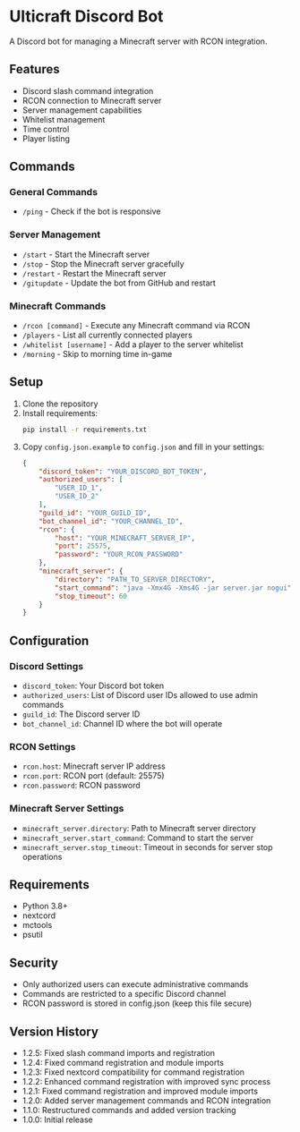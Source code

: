# Ulticraft Discord Bot

A Discord bot for managing a Minecraft server with RCON integration.

## Features

- Discord slash command integration
- RCON connection to Minecraft server
- Server management capabilities
- Whitelist management
- Time control
- Player listing

## Commands

### General Commands
- `/ping` - Check if the bot is responsive

### Server Management
- `/start` - Start the Minecraft server
- `/stop` - Stop the Minecraft server gracefully
- `/restart` - Restart the Minecraft server
- `/gitupdate` - Update the bot from GitHub and restart

### Minecraft Commands
- `/rcon [command]` - Execute any Minecraft command via RCON
- `/players` - List all currently connected players
- `/whitelist [username]` - Add a player to the server whitelist
- `/morning` - Skip to morning time in-game

## Setup

1. Clone the repository
2. Install requirements:
   ```bash
   pip install -r requirements.txt
   ```
3. Copy `config.json.example` to `config.json` and fill in your settings:
   ```json
   {
       "discord_token": "YOUR_DISCORD_BOT_TOKEN",
       "authorized_users": [
           "USER_ID_1",
           "USER_ID_2"
       ],
       "guild_id": "YOUR_GUILD_ID",
       "bot_channel_id": "YOUR_CHANNEL_ID",
       "rcon": {
           "host": "YOUR_MINECRAFT_SERVER_IP",
           "port": 25575,
           "password": "YOUR_RCON_PASSWORD"
       },
       "minecraft_server": {
           "directory": "PATH_TO_SERVER_DIRECTORY",
           "start_command": "java -Xmx4G -Xms4G -jar server.jar nogui",
           "stop_timeout": 60
       }
   }
   ```

## Configuration

### Discord Settings
- `discord_token`: Your Discord bot token
- `authorized_users`: List of Discord user IDs allowed to use admin commands
- `guild_id`: The Discord server ID
- `bot_channel_id`: Channel ID where the bot will operate

### RCON Settings
- `rcon.host`: Minecraft server IP address
- `rcon.port`: RCON port (default: 25575)
- `rcon.password`: RCON password

### Minecraft Server Settings
- `minecraft_server.directory`: Path to Minecraft server directory
- `minecraft_server.start_command`: Command to start the server
- `minecraft_server.stop_timeout`: Timeout in seconds for server stop operations

## Requirements

- Python 3.8+
- nextcord
- mctools
- psutil

## Security

- Only authorized users can execute administrative commands
- Commands are restricted to a specific Discord channel
- RCON password is stored in config.json (keep this file secure)

## Version History

- 1.2.5: Fixed slash command imports and registration
- 1.2.4: Fixed command registration and module imports
- 1.2.3: Fixed nextcord compatibility for command registration
- 1.2.2: Enhanced command registration with improved sync process
- 1.2.1: Fixed command registration and improved module imports
- 1.2.0: Added server management commands and RCON integration
- 1.1.0: Restructured commands and added version tracking
- 1.0.0: Initial release
